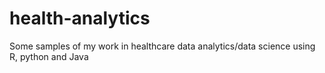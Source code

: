 # health-analytics
Some samples of my work in healthcare data analytics/data science using R, python and Java
